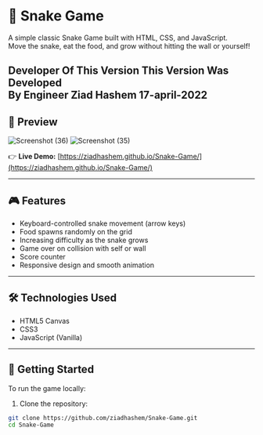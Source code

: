 # 🐍 Snake Game

A simple classic Snake Game built with HTML, CSS, and JavaScript.  
Move the snake, eat the food, and grow without hitting the wall or yourself!


Developer Of This Version
This Version Was Developed  
By Engineer Ziad Hashem 
17-april-2022
-----
## 📸 Preview
![Screenshot (36)](https://user-images.githubusercontent.com/23342358/164886137-d24e75df-33e2-45f6-9135-c70f3a1755bf.png)
![Screenshot (35)](https://user-images.githubusercontent.com/23342358/164886173-0df3b6f6-02b8-4b1d-8946-f194cefd0e83.png)

👉 **Live Demo:** [https://ziadhashem.github.io/Snake-Game/](https://ziadhashem.github.io/Snake-Game/)

---

## 🎮 Features

- Keyboard-controlled snake movement (arrow keys)
- Food spawns randomly on the grid
- Increasing difficulty as the snake grows
- Game over on collision with self or wall
- Score counter
- Responsive design and smooth animation

---

## 🛠️ Technologies Used

- HTML5 Canvas
- CSS3
- JavaScript (Vanilla)

---

## 🚀 Getting Started

To run the game locally:

1. Clone the repository:

```bash
git clone https://github.com/ziadhashem/Snake-Game.git
cd Snake-Game

